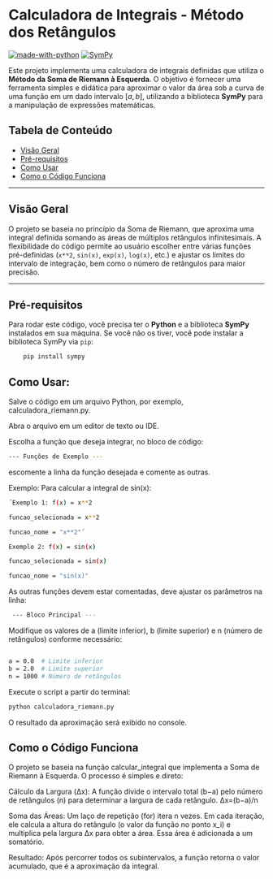 # Calculadora de Integrais - Método dos Retângulos

[![made-with-python](https://img.shields.io/badge/Made%20with-Python-1f425f.svg)](https://www.python.org/)
[![SymPy](https://img.shields.io/badge/Uses-SymPy-66cc33.svg)](https://www.sympy.org/en/index.html)

Este projeto implementa uma calculadora de integrais definidas que utiliza o **Método da Soma de Riemann à Esquerda**. O objetivo é fornecer uma ferramenta simples e didática para aproximar o valor da área sob a curva de uma função em um dado intervalo $[a, b]$, utilizando a biblioteca **SymPy** para a manipulação de expressões matemáticas.

## Tabela de Conteúdo

- [Visão Geral](#visão-geral)
- [Pré-requisitos](#pré-requisitos)
- [Como Usar](#como-usar)
- [Como o Código Funciona](#como-o-código-funciona)

---

## Visão Geral

O projeto se baseia no princípio da Soma de Riemann, que aproxima uma integral definida somando as áreas de múltiplos retângulos infinitesimais. A flexibilidade do código permite ao usuário escolher entre várias funções pré-definidas (`x**2`, `sin(x)`, `exp(x)`, `log(x)`, etc.) e ajustar os limites do intervalo de integração, bem como o número de retângulos para maior precisão.

---

## Pré-requisitos

Para rodar este código, você precisa ter o **Python** e a biblioteca **SymPy** instalados em sua máquina. Se você não os tiver, você pode instalar a biblioteca SymPy via `pip`:

```bash
    pip install sympy
```

## Como Usar:
Salve o código em um arquivo Python, por exemplo, calculadora_riemann.py.

Abra o arquivo em um editor de texto ou IDE.

Escolha a função que deseja integrar, no bloco de código: 

```bash
--- Funções de Exemplo --- 
```

escomente a linha da função desejada e comente as outras.

Exemplo: Para calcular a integral de sin(x):


```bash 
´Exemplo 1: f(x) = x**2

funcao_selecionada = x**2

funcao_nome = "x**2"´

```


```bash
Exemplo 2: f(x) = sin(x)

funcao_selecionada = sin(x)

funcao_nome = "sin(x)"
```

As outras funções devem estar comentadas, deve ajustar os parâmetros na linha:
```bash
 --- Bloco Principal ---
```
Modifique os valores de a (limite inferior), b (limite superior) e n (número de retângulos) conforme necessário:

```bash

a = 0.0  # Limite inferior
b = 2.0  # Limite superior
n = 1000 # Número de retângulos
```

Execute o script a partir do terminal:
```bash
python calculadora_riemann.py
```
O resultado da aproximação será exibido no console.

## Como o Código Funciona
O projeto se baseia na função calcular_integral que implementa a Soma de Riemann à Esquerda. O processo é simples e direto:

Cálculo da Largura (Δx): A função divide o intervalo total (b−a) pelo número de retângulos (n) para determinar a largura de cada retângulo.
Δx=(b−a)/n

Soma das Áreas: Um laço de repetição (for) itera n vezes. Em cada iteração, ele calcula a altura do retângulo (o valor da função no ponto x_i) e multiplica pela largura Δx para obter a área. Essa área é adicionada a um somatório.

Resultado: Após percorrer todos os subintervalos, a função retorna o valor acumulado, que é a aproximação da integral.
